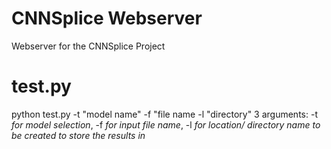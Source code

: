 # CNNSplice Webserver
Webserver for the CNNSplice Project

# test.py
python test.py -t "model name" -f "file name -l "directory"
3 arguments: 
-t *for model selection*, 
-f *for input file name*, 
-l *for location/ directory name to be created to store the results in*
